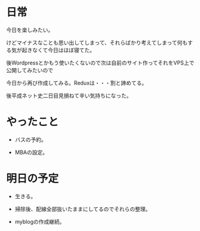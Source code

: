 # 日常

今日を楽しみたい。

けどマイナスなことも思い出してしまって、それらばかり考えてしまって何もする気が起きなくて今日はほぼ寝てた。

後Wordpressとかもう使いたくないので次は自前のサイト作ってそれをVPS上で公開してみたいので

今日から再び作成してみる。Reduxは・・・割と諦めてる。

後平成ネット史二日目見損ねて辛い気持ちになった。

# やったこと

* バスの予約。

* MBAの設定。

# 明日の予定

* 生きる。

* 掃除後、配線全部抜いたままにしてるのでそれらの整理。

* myblogの作成継続。
